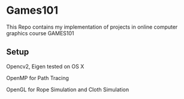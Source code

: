 # Games101
This Repo contains my implementation of projects in online computer graphics course GAMES101

## Setup
Opencv2, Eigen tested on OS X  

OpenMP for Path Tracing  

OpenGL for Rope Simulation and Cloth Simulation
